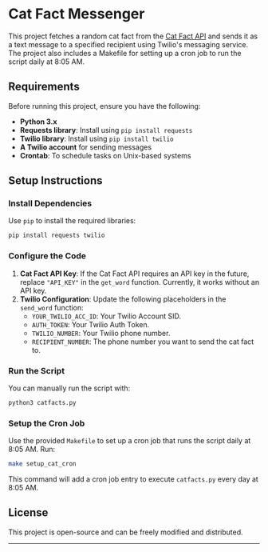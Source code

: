 # Cat Fact Messenger

This project fetches a random cat fact from the [Cat Fact API](https://catfact.ninja) and sends it as a text message to a specified recipient using Twilio's messaging service. 
The project also includes a Makefile for setting up a cron job to run the script daily at 8:05 AM.

## Requirements

Before running this project, ensure you have the following:

- **Python 3.x**
- **Requests library**: Install using `pip install requests`
- **Twilio library**: Install using `pip install twilio`
- **A Twilio account** for sending messages
- **Crontab**: To schedule tasks on Unix-based systems

## Setup Instructions

### Install Dependencies

Use `pip` to install the required libraries:

```bash
pip install requests twilio
```

### Configure the Code

1. **Cat Fact API Key**: If the Cat Fact API requires an API key in the future, replace `"API_KEY"` in the `get_word` function. Currently, it works without an API key.
2. **Twilio Configuration**: Update the following placeholders in the `send_word` function:
   - `YOUR_TWILIO_ACC_ID`: Your Twilio Account SID.
   - `AUTH_TOKEN`: Your Twilio Auth Token.
   - `TWILIO_NUMBER`: Your Twilio phone number.
   - `RECIPIENT_NUMBER`: The phone number you want to send the cat fact to.

### Run the Script

You can manually run the script with:

```bash
python3 catfacts.py
```

### Setup the Cron Job

Use the provided `Makefile` to set up a cron job that runs the script daily at 8:05 AM. Run:

```bash
make setup_cat_cron
```

This command will add a cron job entry to execute `catfacts.py` every day at 8:05 AM.

## License

This project is open-source and can be freely modified and distributed.

---
